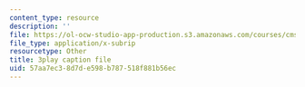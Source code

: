 ```yaml
---
content_type: resource
description: ''
file: https://ol-ocw-studio-app-production.s3.amazonaws.com/courses/cms-608-game-design-spring-2014/57aa7ec38d7de598b787518f881b56ec_1506651.srt
file_type: application/x-subrip
resourcetype: Other
title: 3play caption file
uid: 57aa7ec3-8d7d-e598-b787-518f881b56ec
---
```

